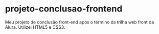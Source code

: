 # projeto-conclusao-frontend
 Meu projeto de conclusão front-end após o término da trilha web front da Alura. Utilizei HTML5 e CSS3.
